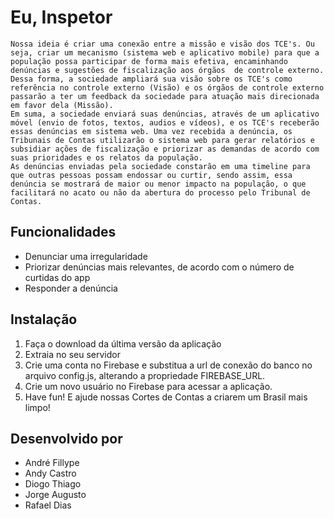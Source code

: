 Eu, Inspetor
=============

    Nossa ideia é criar uma conexão entre a missão e visão dos TCE's. Ou seja, criar um mecanismo (sistema web e aplicativo mobile) para que a população possa participar de forma mais efetiva, encaminhando denúncias e sugestões de fiscalização aos órgãos  de controle externo. Dessa forma, a sociedade ampliará sua visão sobre os TCE's como referência no controle externo (Visão) e os órgãos de controle externo passarão a ter um feedback da sociedade para atuação mais direcionada em favor dela (Missão).
    Em suma, a sociedade enviará suas denúncias, através de um aplicativo móvel (envio de fotos, textos, audios e vídeos), e os TCE's receberão essas denúncias em sistema web. Uma vez recebida a denúncia, os Tribunais de Contas utilizarão o sistema web para gerar relatórios e subsidiar ações de fiscalização e priorizar as demandas de acordo com suas prioridades e os relatos da população.
    As denúncias enviadas pela sociedade constarão em uma timeline para que outras pessoas possam endossar ou curtir, sendo assim, essa denúncia se mostrará de maior ou menor impacto na população, o que facilitará no acato ou não da abertura do processo pelo Tribunal de Contas.


Funcionalidades
-------

* Denunciar uma irregularidade
* Priorizar denúncias mais relevantes, de acordo com o número de curtidas do app
* Responder a denúncia

Instalação
-----------
1. Faça o download da última versão da aplicação
2. Extraia no seu servidor
3. Crie uma conta no Firebase e substitua a url de conexão do banco no arquivo config.js, alterando a propriedade FIREBASE_URL.
4. Crie um novo usuário no Firebase para acessar a aplicação.
5. Have fun! E ajude nossas Cortes de Contas a criarem um Brasil mais limpo!


Desenvolvido por
------------

* André Fillype
* Andy Castro
* Diogo Thiago
* Jorge Augusto
* Rafael Dias
